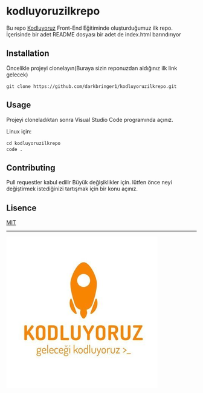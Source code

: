 # kodluyoruzilkrepo

Bu repo [Kodluyoruz](https://www.kodluyoruz.org/) Front-End Eğitiminde oluşturduğumuz ilk repo. İçerisinde bir adet
README dosyası bir adet de index.html barındırıyor

## Installation 

Öncelikle projeyi clonelayın(Buraya sizin reponuzdan aldığınız ilk link gelecek)

```
git clone https://github.com/darkbringer1/kodluyoruzilkrepo.git
```

## Usage 

Projeyi cloneladıktan sonra Visual Studio Code programında açınız.

Linux için:


```
cd kodluyoruzilkrepo
code .
```

## Contributing

Pull requestler kabul edilir Büyük değişiklikler için. lütfen önce neyi değiştirmek istediğinizi tartışmak için bir konu açınız.

## Lisence

[MIT](https://opensource.org/licenses/MIT)

***

![Kodluyoruzio](https://raw.githubusercontent.com/Kodluyoruz/taskforce/git/git/markdown-nedir-nasil-kullaniriz-/figures/kodluyoruz_logo.jpg)









